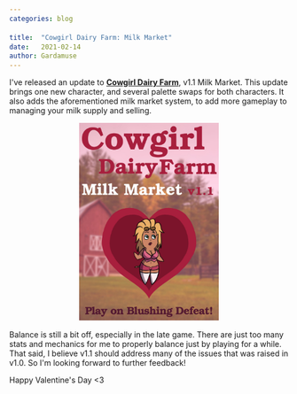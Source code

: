 ```yaml
---
categories: blog

title:  "Cowgirl Dairy Farm: Milk Market"
date:   2021-02-14
author: Gardamuse
---
```


I've released an update to [**Cowgirl Dairy Farm**](/play/cowgirl-dairy-farm/), v1.1 Milk Market. This update brings one new character, and several palette swaps for both characters. It also adds the aforementioned milk market system, to add more gameplay to managing your milk supply and selling.

<p style="text-align:center;"><a href="/play/cowgirl-dairy-farm/"><img src="/assets/milkfarm-v1.1-poster.jpg" style="width: 50%;"></a></p>

Balance is still a bit off, especially in the late game. There are just too many stats and mechanics for me to properly balance just by playing for a while. That said, I believe v1.1 should address many of the issues that was raised in v1.0. So I'm looking forward to further feedback!

Happy Valentine's Day <3
